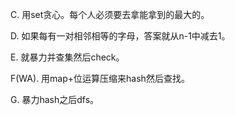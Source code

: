 C. 用set贪心。每个人必须要去拿能拿到的最大的。

D. 如果每有一对相邻相等的字母，答案就从n-1中减去1。

E. 就暴力并查集然后check。

F(WA). 用map+位运算压缩来hash然后查找。

G. 暴力hash之后dfs。
